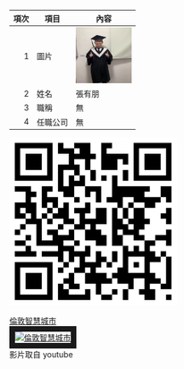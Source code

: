 | 項次 | 項目 | 內容 |
|----:|------|------|
|1 | 圖片 |<img src="IMG_7609.jpeg" width="100" Height="100" />|
|2 | 姓名 |張有朋|
|3 | 職稱 |無|
|4 | 任職公司 | 無

<img src="exported_qrcode_image_600 (1).png" width="300" Height="300">

<a href="https://www.youtube.com/watch?v=arxHyiDv7VQ" target="_blank">倫敦智慧城市</a><br>
<a href="http://www.youtube.com/watch?feature=player_embedded&v=arxHyiDv7VQ" target="_blank"><img src="http://img.youtube.com/vi/arxHyiDv7VQ/0.jpg" 
alt="倫敦智慧城市" width="400" height="250" border="10" /></a>
<br>影片取自 youtube

